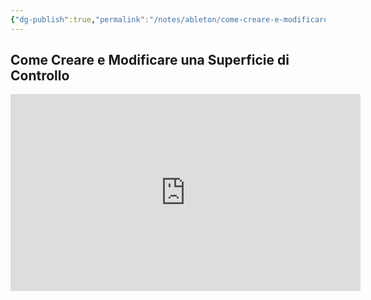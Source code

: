 ```yaml
---
{"dg-publish":true,"permalink":"/notes/ableton/come-creare-e-modificare-una-superficie-di-controllo-su-ableton/"}
---
```


## Come Creare e Modificare una Superficie di Controllo

<iframe width="560" height="315" src="https://www.youtube.com/embed/APsBG8yXJU4" title="YouTube video player" frameborder="0" allow="accelerometer; autoplay; clipboard-write; encrypted-media; gyroscope; picture-in-picture" allowfullscreen></iframe>
